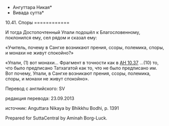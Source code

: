 * Ангуттара Никая*
* Вивада сутта*

10\.41\. Споры
\=\=\=\=\=\=\=\=\=\=\=\=

И тогда Достопочтенный Упали подошёл к Благословенному, поклонился ему, сел рядом и сказал ему:

«Учитель, почему в Сангхе возникают прения, ссоры, полемика, споры, и монахи не живут спокойно?»

«Упали, \(1\) вот монахи… Фрагмент в точности как в [АН 10\.37](/an10\.37/ru/sv) …\(10\) то, что было предписано Татхагатой как то, что не было предписано им\. Вот почему, Упали, в Сангхе возникают прения, ссоры, полемика, споры, и монахи не живут спокойно»\.

Перевод с английского: SV

редакция перевода: 23\.09\.2013

источник: Anguttara Nikaya by Bhikkhu Bodhi, p\. 1391

Prepared for SuttaCentral by Aminah Borg\-Luck\.